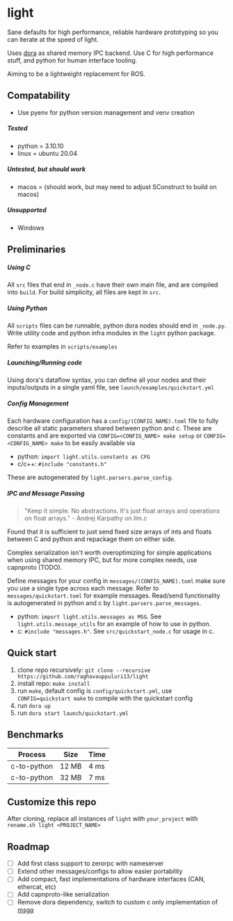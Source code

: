 # light

Sane defaults for high performance, reliable hardware prototyping so you can iterate at the speed of light.

Uses [dora](https://github.com/raghavauppuluri13/dora) as shared memory IPC backend. Use C for high performance stuff, and python for human interface tooling. 

Aiming to be a lightweight  replacement for ROS.

## Compatability
- Use pyenv for python version management and venv creation

##### Tested
- python = 3.10.10
- linux = ubuntu 20.04

##### Untested, but should work
- macos = (should work, but may need to adjust SConstruct to build on macos)

##### Unsupported
- Windows

## Preliminaries

##### Using C

All `src` files that end in `_node.c` have their own main file, and are compiled into `build`. For build simplicity, all files are kept in `src`.

##### Using Python

All `scripts` files can be runnable, python dora nodes should end in `_node.py`. Write utility code and python infra modules in the `light` python package.

Refer to examples in `scripts/examples`

##### Launching/Running code

Using dora's dataflow syntax, you can define all your nodes and their inputs/outputs in a single yaml file, see `launch/examples/quickstart.yml`

##### Config Management

Each hardware configuration has a `config/(CONFIG_NAME).toml` file to fully describe all static parameters shared between python and c.
These are constants and are exported via `CONFIG=<CONFIG_NAME> make setup` or `CONFIG=<CONFIG_NAME> make` to be easily available via 
- python: `import light.utils.constants as CFG`
- c/c++: `#include "constants.h"`

These are autogenerated by `light.parsers.parse_config`.

##### IPC and Message Passing

> "Keep it simple. No abstractions. It's just float arrays and operations on float arrays." - Andrej Karpathy on llm.c

Found that it is sufficient to just send fixed size arrays of ints and floats between C and python and repackage them on either side.

Complex serialization isn't worth overoptimizing for simple applications when using shared memory IPC, but for more complex needs, use capnproto (TODO).

Define messages for your config in `messages/(CONFIG_NAME).toml` make sure you use a single type across each message. Refer to `messages/quickstart.toml` for example messages. 
Read/send functionality is autogenerated in python and c by `light.parsers.parse_messages`.

- python: `import light.utils.messages as MSG`. See `light.utils.message_utils` for an example of how to use in python.
- c: `#include "messages.h"`. See `src/quickstart_node.c` for usage in c.

## Quick start
1. clone repo recursively: `git clone --recursive https://github.com/raghavauppuluri13/light`
2. install repo: `make install`
3. run `make`, default config is `config/quickstart.yml`, use `CONFIG=quickstart make` to compile with the quickstart config
4. run `dora up`
5. run `dora start launch/quickstart.yml`

## Benchmarks

| Process     | Size  | Time |
|-------------|-------|------|
| c-to-python | 12 MB | 4 ms |
| c-to-python | 32 MB | 7 ms |


## Customize this repo

After cloning, replace all instances of `light` with `your_project` with `rename.sh light <PROJECT_NAME>`

## Roadmap
- [ ] Add first class support to zerorpc with nameserver 
- [ ] Extend other messages/configs to allow easier portability
- [ ] Add compact, fast implementations of hardware interfaces (CAN, ethercat, etc) 
- [ ] Add capnproto-like serialization
- [ ] Remove dora dependency, switch to custom c only implementation of [msgq](https://github.com/commaai/msgq/tree/master)
